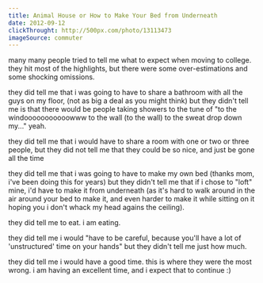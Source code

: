 ```yaml
---
title: Animal House or How to Make Your Bed from Underneath
date: 2012-09-12 
clickThrought: http://500px.com/photo/13113473
imageSource: commuter
---
```


many many people tried to tell me what to expect when moving to college. they hit most of the highlights, but there were some over-estimations and some shocking omissions.

they did tell me that i was going to have to share a bathroom with all the guys on my floor, (not as big a deal as you might think) but they didn't tell me is that there would be people taking showers to the tune of "to the windooooooooooowww to the wall (to the wall) to the sweat drop down my..." yeah.

they did tell me that i would have to share a room with one or two or three people, but they did not tell me that they could be so nice, and just be gone all the time

they did tell me that i was going to have to make my own bed (thanks mom, i've been doing this for years) but they didn't tell me that if i chose to "loft" mine, i'd have to make it from underneath (as it's hard to walk around in the air around your bed to make it, and even harder to make it while sitting on it hoping you i don't whack my head agains the ceiling).

they did tell me to eat. i am eating.

they did tell me i would "have to be careful, because you'll have a lot of 'unstructured' time on your hands" but they didn't tell me just how much.

they did tell me i would have a good time. this is where they were the most wrong. i am having an excellent time, and i expect that to continue :)